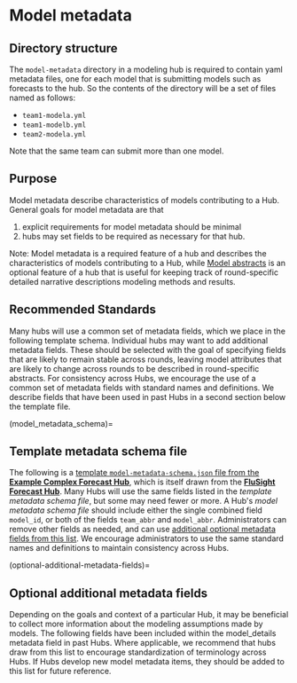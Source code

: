 # Model metadata

## Directory structure  
The `model-metadata` directory in a modeling hub is required to contain yaml metadata files, one for each model that is submitting models such as forecasts to the hub. So the contents of the directory will be a set of files named as follows:  

* `team1-modela.yml`  
* `team1-modelb.yml`  
* `team2-modela.yml`  

Note that the same team can submit more than one model.  

## Purpose  
Model metadata describe characteristics of models contributing to a Hub.  
General goals for model metadata are that  
1. explicit requirements for model metadata should be minimal  
2. hubs may set fields to be required as necessary for that hub.  

Note: Model metadata is a required feature of a hub and describes the characteristics of models contributing to a Hub, while [Model abstracts](../user-guide/model-abstracts.md) is an optional feature of a hub that is useful for keeping track of round-specific detailed narrative descriptions modeling methods and results.

## Recommended Standards  
Many hubs will use a common set of metadata fields, which we place in the following template schema. Individual hubs may want to add additional metadata fields. These should be selected with the goal of specifying fields that are likely to remain stable across rounds, leaving model attributes that are likely to change across rounds to be described in round-specific abstracts. For consistency across Hubs, we encourage the use of a common set of metadata fields with standard names and definitions. We describe fields that have been used in past Hubs in a second section below the template file.  

(model_metadata_schema)=
## Template metadata schema file  

The following is a [template `model-metadata-schema.json` file from the **Example Complex Forecast Hub**](https://github.com/Infectious-Disease-Modeling-Hubs/example-complex-forecast-hub/blob/main/hub-config/model-metadata-schema.json), which is itself drawn from the [**FluSight Forecast Hub**](https://github.com/cdcepi/FluSight-forecast-hub/blob/main/model-metadata/README.md). Many Hubs will use the same fields listed in the *template metadata schema file*, but some may need fewer or more. A Hub's *model metadata schema file* should include either the single combined field `model_id`, or both of the fields `team_abbr` and `model_abbr`. Administrators can remove other fields as needed, and can use [additional optional metadata fields from this list](#optional-additional-metadata-fields). We encourage administrators to use the same standard names and definitions to maintain consistency across Hubs.  

   <script src="../_static/docson/widget.js" data-schema="https://raw.githubusercontent.com/Infectious-Disease-Modeling-Hubs/example-complex-forecast-hub/main/hub-config/model-metadata-schema.json"></script>


(optional-additional-metadata-fields)=
## Optional additional metadata fields  
Depending on the goals and context of a particular Hub, it may be beneficial to collect more information about the modeling assumptions made by models. The following fields have been included within the model_details metadata field in past Hubs. Where applicable, we recommend that hubs draw from this list to encourage standardization of terminology across Hubs. If Hubs develop new model metadata items, they should be added to this list for future reference.  

   <script src="../_static/docson/widget.js" data-schema="../../_static/other-metadata-fields.json"></script>

